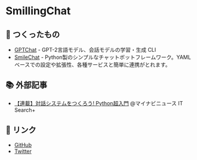 # SmillingChat

## 🤖 つくったもの

- [GPTChat](https://github.com/noriyukipy/gptchat) - GPT-2言語モデル、会話モデルの学習・生成 CLI
- [SmileChat](https://github.com/noriyukipy/smilechat) - Python製のシンプルなチャットボットフレームワーク。YAMLベースでの設定や拡張性、各種サービスと簡単に連携がとれます。

## 📚 外部記事

- [【連載】対話システムをつくろう! Python超入門](https://news.mynavi.jp/itsearch/series/devsoft/Python.html) @マイナビニュース IT Search+

## 🔖 リンク

- [GitHub](https://github.com/noriyukipy)
- [Twitter](https://twitter.com/noriyukipy)
